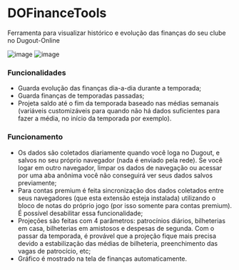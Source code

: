 # DOFinanceTools
Ferramenta para visualizar histórico e evolução das finanças do seu clube no Dugout-Online

![image](https://user-images.githubusercontent.com/8468139/169935344-91d93e7d-c878-4309-8f82-2af1295ac140.png)
![image](https://user-images.githubusercontent.com/8468139/169935378-9c874d0c-02c7-4b26-a8c3-6cf99d9c4fed.png)


### Funcionalidades
- Guarda evolução das finanças dia-a-dia durante a temporada;
- Guarda finanças de temporadas passadas;
- Projeta saldo até o fim da temporada baseado nas médias semanais (variáveis customizáveis para quando não há dados suficientes para fazer a média, no início da temporada por exemplo).

### Funcionamento
- Os dados são coletados diariamente quando você loga no Dugout, e salvos no seu próprio navegador (nada é enviado pela rede). Se você logar em outro navegador, limpar os dados de navegação ou acessar por uma aba anônima você não conseguirá ver seus dados salvos previamente;
- Para contas premium é feita sincronização dos dados coletados entre seus navegadores (que esta extensão esteja instalada) utilizando o bloco de notas do próprio jogo (por isso somente para contas premium). É possível desabilitar essa funcionalidade;
- Projeções são feitas com 4 parâmetros: patrocínios diários, bilheterias em casa, bilheterias em amistosos e despesas de segunda. Com o passar da temporada, é provável que a projeção fique mais precisa devido a estabilização das médias de bilheteria, preenchimento das vagas de patrocício, etc;
- Gráfico é mostrado na tela de finanças automaticamente.
